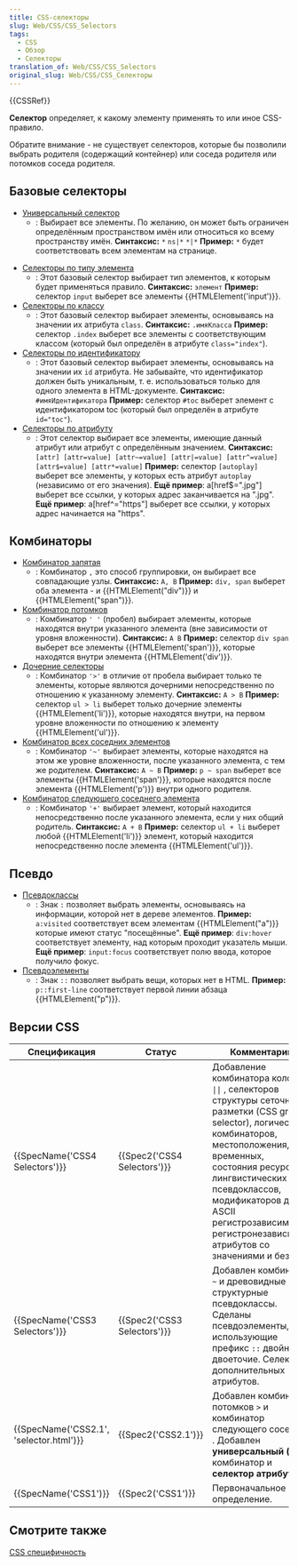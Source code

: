 ```yaml
---
title: CSS-селекторы
slug: Web/CSS/CSS_Selectors
tags:
  - CSS
  - Обзор
  - Селекторы
translation_of: Web/CSS/CSS_Selectors
original_slug: Web/CSS/CSS_Селекторы
---
```


{{CSSRef}}

**Селектор** определяет, к какому элементу применять то или иное CSS-правило.

Обратите внимание - не существует селекторов, которые бы позволили выбрать родителя (содержащий контейнер) или соседа родителя или потомков соседа родителя.

## Базовые селекторы

- [Универсальный селектор](/ru/docs/Web/CSS/Universal_selectors)
  - : Выбирает все элементы. По желанию, он может быть ограничен определённым пространством имён или относиться ко всему пространству имён.
    **Синтаксис:** `*` `ns|*` `*|*`
    **Пример:** `*` будет соответствовать всем элементам на странице.

<!---->

- [Селекторы по типу элемента](/ru/docs/Web/CSS/Type_selectors)
  - : Этот базовый селектор выбирает тип элементов, к которым будет применяться правило.
    **Синтаксис:** `элемент`
    **Пример:** селектор `input` выберет все элементы {{HTMLElement('input')}}.
- [Селекторы по классу](/ru/docs/Web/CSS/Class_selectors)
  - : Этот базовый селектор выбирает элементы, основываясь на значении их атрибута `class`.
    **Синтаксис:** `.имяКласса`
    **Пример:** селектор `.index` выберет все элементы с соответствующим классом (который был определён в атрибуте `class="index"`).
- [Селекторы по идентификатору](/ru/docs/Web/CSS/ID_selectors)
  - : Этот базовый селектор выбирает элементы, основываясь на значении их `id` атрибута. Не забывайте, что идентификатор должен быть уникальным, т. е. использоваться только для одного элемента в HTML-документе.
    **Синтаксис:** `#имяИдентификатора`
    **Пример:** селектор `#toc` выберет элемент с идентификатором toc (который был определён в атрибуте `id="toc"`).
- [Селекторы по атрибуту](/ru/docs/Web/CSS/Attribute_selectors)
  - : Этот селектор выбирает все элементы, имеющие данный атрибут или атрибут с определённым значением.
    **Синтаксис:** `[attr] [attr=value] [attr~=value] [attr|=value] [attr^=value] [attr$=value] [attr*=value]`
    **Пример:** селектор `[autoplay]` выберет все элементы, у которых есть атрибут `autoplay` (независимо от его значения).
    **Ещё пример**: a\[href$=".jpg"] выберет все ссылки, у которых адрес заканчивается на ".jpg".
    **Ещё пример**: a\[href^="https"] выберет все ссылки, у которых адрес начинается на "https".

## Комбинаторы

- [Комбинатор запятая](/ru/docs/Web/CSS/Comma_combinator)
  - : Комбинатор `,` это способ группировки, он выбирает все совпадающие узлы.
    **Синтаксис:** `A, B`
    **Пример:** `div, span` выберет оба элемента - и {{HTMLElement("div")}} и {{HTMLElement("span")}}.
- [Комбинатор потомков](/ru/docs/Web/CSS/Descendant_selectors)
  - : Комбинатор `' '` (пробел) выбирает элементы, которые находятся внутри указанного элемента (вне зависимости от уровня вложенности).
    **Синтаксис:** `A B`
    **Пример:** селектор `div span` выберет все элементы {{HTMLElement('span')}}, которые находятся внутри элемента {{HTMLElement('div')}}.
- [Дочерние селекторы](/ru/docs/Web/CSS/Child_selectors)
  - : Комбинатор `'>'` в отличие от пробела выбирает только те элементы, которые являются дочерними непосредственно по отношению к указанному элементу.
    **Синтаксис:** `A > B`
    **Пример:** селектор `ul > li` выберет только дочерние элементы {{HTMLElement('li')}}, которые находятся внутри, на первом уровне вложенности по отношению к элементу {{HTMLElement('ul')}}.
- [Комбинатор всех соседних элементов](/ru/docs/Web/CSS/General_sibling_selectors)
  - : Комбинатор `'~'` выбирает элементы, которые находятся на этом же уровне вложенности, после указанного элемента, с тем же родителем.
    **Синтаксис:** `A ~ B`
    **Пример:** `p ~ span` выберет все элементы {{HTMLElement('span')}}, которые находятся после элемента {{HTMLElement('p')}} внутри одного родителя.
- [Комбинатор следующего соседнего элемента](/ru/docs/Web/CSS/Adjacent_sibling_selectors)
  - : Комбинатор `'+'` выбирает элемент, который находится непосредственно после указанного элемента, если у них общий родитель.
    **Синтаксис:** `A + B`
    **Пример:** селектор `ul + li` выберет любой {{HTMLElement('li')}} элемент, который находится непосредственно после элемента {{HTMLElement('ul')}}.

## Псевдо

- [Псевдоклассы](/ru/docs/Web/CSS/Pseudo-classes)
  - : Знак `:` позволяет выбрать элементы, основываясь на информации, которой нет в дереве элементов.
    **Пример:** `a:visited` соответствует всем элементам {{HTMLElement("a")}} которые имеют статус "посещённые".
    **Ещё пример**: `div:hover` соответствует элементу, над которым проходит указатель мыши.
    **Ещё пример**: `input:focus` соответствует полю ввода, которое получило фокус.
- [Псевдоэлементы](/ru/docs/Web/CSS/Pseudo-elements)
  - : Знак `::` позволяет выбрать вещи, которых нет в HTML.
    **Пример:** `p::first-line` соответствует первой линии абзаца {{HTMLElement("p")}}.

## Версии CSS

| Спецификация                                         | Статус                               | Комментарии                                                                                                                                                                                                                                                                                                        |
| ---------------------------------------------------- | ------------------------------------ | ------------------------------------------------------------------------------------------------------------------------------------------------------------------------------------------------------------------------------------------------------------------------------------------------------------------ |
| {{SpecName('CSS4 Selectors')}}             | {{Spec2('CSS4 Selectors')}} | Добавление комбинатора колонок `\|\|` , селекторов структуры сеточной разметки (CSS grid selector), логических комбинаторов, местоположения, временных, состояния ресурсов, лингвистических и UI псевдоклассов, модификаторов для ASCII регистрозависимых и регистронезависимых атрибутов со значениями и без них. |
| {{SpecName('CSS3 Selectors')}}             | {{Spec2('CSS3 Selectors')}} | Добавлен комбинатор `~` и древовидные структурные псевдоклассы. Сделаны псевдоэлементы, использующие префикс `::` двойное двоеточие. Селекторы дополнительных атрибутов.                                                                                                                                           |
| {{SpecName('CSS2.1', 'selector.html')}} | {{Spec2('CSS2.1')}}             | Добавлен комбинатор потомков `>` и комбинатор следующего соседа `+` . Добавлен **универсальный (\*)** комбинатор и **селектор атрибутов.**                                                                                                                                                                         |
| {{SpecName('CSS1')}}                         | {{Spec2('CSS1')}}             | Первоначальное определение.                                                                                                                                                                                                                                                                                        |

## Смотрите также

[CSS специфичность](/ru/docs/Web/CSS/Specificity)
